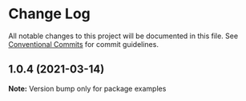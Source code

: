 # Change Log

All notable changes to this project will be documented in this file.
See [Conventional Commits](https://conventionalcommits.org) for commit guidelines.

## 1.0.4 (2021-03-14)

**Note:** Version bump only for package examples
